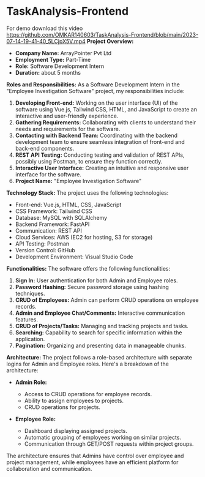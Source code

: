 # TaskAnalysis-Frontend
 For demo download this video https://github.com/OMKAR140603/TaskAnalysis-Frontend/blob/main/2023-07-14-19-41-40_5LCjpX5V.mp4
**Project Overview:**
- **Company Name:** ArrayPointer Pvt Ltd
- **Employment Type:** Part-Time
- **Role:** Software Development Intern
- **Duration:** about 5 months

**Roles and Responsibilities:**
As a Software Development Intern in the "Employee Investigation Software" project, my responsibilities include:
1. **Developing Front-end:** Working on the user interface (UI) of the software using Vue.js, Tailwind CSS, HTML, and JavaScript to create an interactive and user-friendly experience.
2. **Gathering Requirements:** Collaborating with clients to understand their needs and requirements for the software.
3. **Contacting with Backend Team:** Coordinating with the backend development team to ensure seamless integration of front-end and back-end components.
4. **REST API Testing:** Conducting testing and validation of REST APIs, possibly using Postman, to ensure they function correctly.
5. **Interactive User Interface:** Creating an intuitive and responsive user interface for the software.
6. **Project Name:** "Employee Investigation Software"

**Technology Stack:**
The project uses the following technologies:
- Front-end: Vue.js, HTML, CSS, JavaScript
- CSS Framework: Tailwind CSS
- Database: MySQL with SQLAlchemy
- Backend Framework: FastAPI
- Communication: REST API
- Cloud Services: AWS (EC2 for hosting, S3 for storage)
- API Testing: Postman
- Version Control: GitHub
- Development Environment: Visual Studio Code

**Functionalities:**
The software offers the following functionalities:
1. **Sign In:** User authentication for both Admin and Employee roles.
2. **Password Hashing:** Secure password storage using hashing techniques.
3. **CRUD of Employees:** Admin can perform CRUD operations on employee records.
4. **Admin and Employee Chat/Comments:** Interactive communication features.
5. **CRUD of Projects/Tasks:** Managing and tracking projects and tasks.
6. **Searching:** Capability to search for specific information within the application.
7. **Pagination:** Organizing and presenting data in manageable chunks.

**Architecture:**
The project follows a role-based architecture with separate logins for Admin and Employee roles. Here's a breakdown of the architecture:

- **Admin Role:** 
  - Access to CRUD operations for employee records.
  - Ability to assign employees to projects.
  - CRUD operations for projects.

- **Employee Role:**
  - Dashboard displaying assigned projects.
  - Automatic grouping of employees working on similar projects.
  - Communication through GET/POST requests within project groups.

The architecture ensures that Admins have control over employee and project management, while employees have an efficient platform for collaboration and communication.

